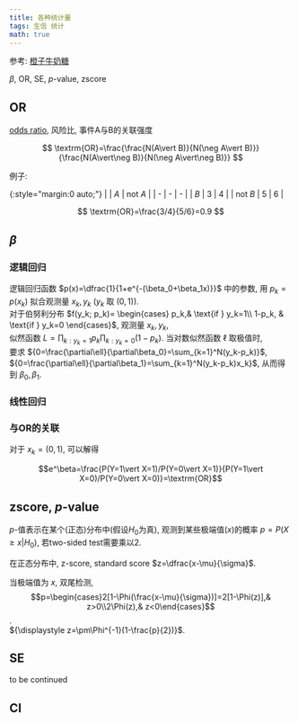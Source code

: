 ```yaml
---
title: 各种统计量
tags: 生信 统计
math: true
---
```

参考: [橙子牛奶糖](https://www.cnblogs.com/chenwenyan/p/14481976.html)

$\beta$, OR, SE, $p$-value, zscore

## OR
[odds ratio](https://en.wikipedia.org/wiki/Odds_ratio), 风险比, 事件A与B的关联强度

$$ \textrm{OR}=\frac{\frac{N(A\vert B)}{N(\neg A\vert B)}}{\frac{N(A\vert\neg B)}{N(\neg A\vert\neg B)}} $$

例子:

{:style="margin:0 auto;"}
| | $A$ | not $A$ |
| - | - | - |
| $B$ | 3 | 4 |
| not $B$ | 5 | 6 |

$$ \textrm{OR}=\frac{3/4}{5/6}=0.9 $$

## $\beta$

### 逻辑回归
逻辑回归函数 $p(x)=\dfrac{1}{1+e^{-(\beta_0+\beta_1x)}}$ 中的参数, 用 $p_k=p(x_k)$ 拟合观测量 ${x_k, y_k}$ ($y_k$ 取 $(0,1)$).  
对于伯努利分布 $f(y_k; p_k)= 
\begin{cases}
    p_k,& \text{if } y_k=1\\
    1-p_k,              & \text{if } y_k=0
\end{cases}$, 观测量 ${x_k, y_k}$,  
似然函数 ${L=\prod_{k:y_k=1}p_k\prod_{k:y_k=0}(1-p_k)}$. 当对数似然函数 $\ell$ 取极值时,   
要求 ${0=\frac{\partial\ell}{\partial\beta_0}=\sum_{k=1}^N(y_k-p_k)}$, ${0=\frac{\partial\ell}{\partial\beta_1}=\sum_{k=1}^N(y_k-p_k)x_k}$, 从而得到 $\beta_0, \beta_1$.

### 线性回归

### 与OR的关联
对于 $x_k=(0,1)$, 可以解得

$$e^\beta=\frac{P(Y=1\vert X=1)/P(Y=0\vert X=1)}{P(Y=1\vert X=0)/P(Y=0\vert X=0)}=\textrm{OR}$$

## zscore, $p$-value
$p$-值表示在某个(正态)分布中(假设$H_0$为真), 观测到某些极端值($x$)的概率 $p=P(X\geq x\vert H_0)$, 若two-sided test需要乘以2.

在正态分布中, z-score, standard score $z=\dfrac{x-\mu}{\sigma}$.

当极端值为 $x$, 双尾检测, $$p=\begin{cases}2[1-\Phi(\frac{x-\mu}{\sigma})]=2[1-\Phi(z)],& z>0\\2\Phi(z),& z<0\end{cases}$$.  
${\displaystyle z=\pm\Phi^{-1}(1-\frac{p}{2})}$.

## SE
to be continued

## CI

